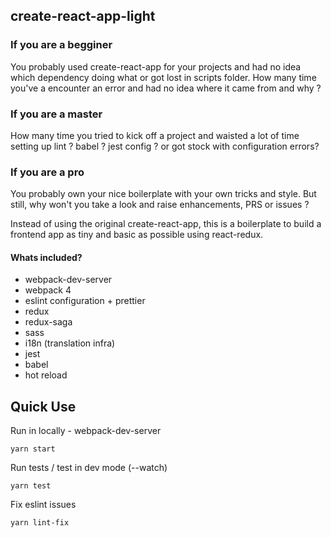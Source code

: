 ## create-react-app-light

### If you are a begginer 
You probably used create-react-app for your projects and had no idea which dependency doing what or got lost in scripts folder. How many time you've a encounter an error and had no idea where it came from and why ?

### If you are a master 
How many time you tried to kick off a project and waisted a lot of time setting up lint ? babel ? jest config ? 
or got stock with configuration errors? 

### If you are a pro
You probably own your nice boilerplate with your own tricks and style. But still, why won't you take a look and raise enhancements, PRS or issues ?


Instead of using the original create-react-app, this is a boilerplate to build a frontend app as tiny and basic as possible using react-redux.

#### Whats included?

- webpack-dev-server
- webpack 4
- eslint configuration + prettier 
- redux
- redux-saga
- sass
- i18n (translation infra)
- jest
- babel
- hot reload


## Quick Use

Run in locally - webpack-dev-server

```
yarn start
```

Run tests / test in dev mode (--watch)

```
yarn test
```

Fix eslint issues

```
yarn lint-fix
```
